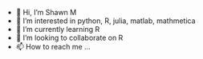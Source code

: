 - 👋 Hi, I’m Shawn M
- 👀 I’m interested in python, R, julia, matlab, mathmetica
- 🌱 I’m currently learning R
- 💞️ I’m looking to collaborate on R
- 📫 How to reach me ...

<!---
smeng0428/smeng0428 is a ✨ special ✨ repository because its `README.md` (this file) appears on your GitHub profile.
You can click the Preview link to take a look at your changes.
--->
